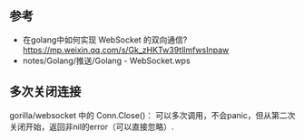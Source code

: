 ## 参考
* 在golang中如何实现 WebSocket 的双向通信? https://mp.weixin.qq.com/s/Gk_zHKTw39tllmfwsInpaw
* notes/Golang/推送/Golang - WebSocket.wps

## 多次关闭连接
gorilla/websocket 中的 Conn.Close()：
    可以多次调用，不会panic，但从第二次关闭开始，返回非nil的error（可以直接忽略）.
